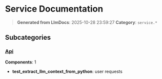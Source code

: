 # Service Documentation

> **Generated from LlmDocs**: 2025-10-28 23:59:27
> **Category**: `service.*`

## Subcategories

### [Api](api.md)

**Components**: 1

- **test_extract_llm_context_from_python**: user requests

